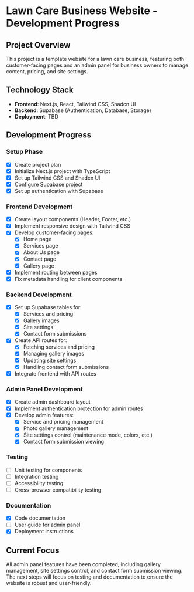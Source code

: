 # Lawn Care Business Website - Development Progress

## Project Overview
This project is a template website for a lawn care business, featuring both customer-facing pages and an admin panel for business owners to manage content, pricing, and site settings.

## Technology Stack
- **Frontend**: Next.js, React, Tailwind CSS, Shadcn UI
- **Backend**: Supabase (Authentication, Database, Storage)
- **Deployment**: TBD

## Development Progress

### Setup Phase
- [x] Create project plan
- [x] Initialize Next.js project with TypeScript
- [x] Set up Tailwind CSS and Shadcn UI
- [x] Configure Supabase project
- [x] Set up authentication with Supabase

### Frontend Development
- [x] Create layout components (Header, Footer, etc.)
- [x] Implement responsive design with Tailwind CSS
- [x] Develop customer-facing pages:
  - [x] Home page
  - [x] Services page
  - [x] About Us page
  - [x] Contact page
  - [x] Gallery page
- [x] Implement routing between pages
- [x] Fix metadata handling for client components

### Backend Development
- [x] Set up Supabase tables for:
  - [x] Services and pricing
  - [x] Gallery images
  - [x] Site settings
  - [x] Contact form submissions
- [x] Create API routes for:
  - [x] Fetching services and pricing
  - [x] Managing gallery images
  - [x] Updating site settings
  - [x] Handling contact form submissions
- [x] Integrate frontend with API routes

### Admin Panel Development
- [x] Create admin dashboard layout
- [x] Implement authentication protection for admin routes
- [x] Develop admin features:
  - [x] Service and pricing management
  - [x] Photo gallery management
  - [x] Site settings control (maintenance mode, colors, etc.)
  - [x] Contact form submission viewing

### Testing
- [ ] Unit testing for components
- [ ] Integration testing
- [ ] Accessibility testing
- [ ] Cross-browser compatibility testing

### Documentation
- [x] Code documentation
- [ ] User guide for admin panel
- [x] Deployment instructions

## Current Focus
All admin panel features have been completed, including gallery management, site settings control, and contact form submission viewing. The next steps will focus on testing and documentation to ensure the website is robust and user-friendly. 
